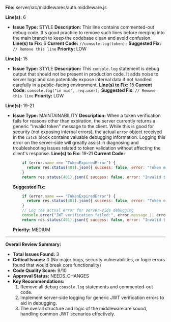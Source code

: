 **File:** server/src/middlewares/auth.middleware.js

**Line(s):** 6
- **Issue Type:** STYLE
  **Description:** This line contains commented-out debug code. It's good practice to remove such lines before merging into the main branch to keep the codebase clean and avoid confusion.
  **Line(s) to Fix:** 6
  **Current Code:** `//console.log(token);`
  **Suggested Fix:** `// Remove this line`
  **Priority:** LOW

**Line(s):** 15
- **Issue Type:** STYLE
  **Description:** This `console.log` statement is debug output that should not be present in production code. It adds noise to server logs and can potentially expose internal data if not handled carefully in a public-facing environment.
  **Line(s) to Fix:** 15
  **Current Code:** `console.log("in mid", req.user);`
  **Suggested Fix:** `// Remove this line`
  **Priority:** LOW

**Line(s):** 19-21
- **Issue Type:** MAINTAINABILITY
  **Description:** When a token verification fails for reasons other than expiration, the server currently returns a generic "Invalid token" message to the client. While this is good for security (not exposing internal errors), the actual `error` object received in the `catch` block contains valuable debugging information. Logging this error on the server-side will greatly assist in diagnosing and troubleshooting issues related to token validation without affecting the client's response.
  **Line(s) to Fix:** 19-21
  **Current Code:**
  ```javascript
      if (error.name === "TokenExpiredError") {
        return res.status(401).json({ success: false, error: "Token expired" });
      }
      return res.status(401).json({ success: false, error: "Invalid token" });
  ```
  **Suggested Fix:**
  ```javascript
      if (error.name === "TokenExpiredError") {
        return res.status(401).json({ success: false, error: "Token expired" });
      }
      // Log the actual error for server-side debugging
      console.error("JWT verification failed:", error.message || error);
      return res.status(401).json({ success: false, error: "Invalid token" });
  ```
  **Priority:** MEDIUM

---

**Overall Review Summary:**
- **Total Issues Found:** 3
- **Critical Issues:** 0 (No major bugs, security vulnerabilities, or logic errors found that would break core functionality)
- **Code Quality Score:** 9/10
- **Approval Status:** NEEDS_CHANGES
- **Key Recommendations:**
    1.  Remove all debug `console.log` statements and commented-out code.
    2.  Implement server-side logging for generic JWT verification errors to aid in debugging.
    3.  The overall structure and logic of the middleware are sound, handling common JWT scenarios effectively.